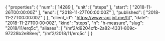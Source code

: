 {
  "properties": {
    "num": [
      14289
    ],
    "unit": [
      "steps"
    ],
    "start": [
      "2018-11-26T00:00:00Z"
    ],
    "end": [
      "2018-11-27T00:00:00Z"
    ],
    "published": [
      "2018-11-27T00:00:00Z"
    ]
  },
  "client_id": "https://www-api.jvt.me/fit",
  "date": "2018-11-27T00:00:00Z",
  "kind": "steps",
  "h": "h-measure",
  "slug": "2018/11/erq5c",
  "aliases": [
    "/mf2/d9204cfb-2a82-4331-809c-97228b2e88ee/",
    "/mf2/2018/11/erq5c"
  ]
}
